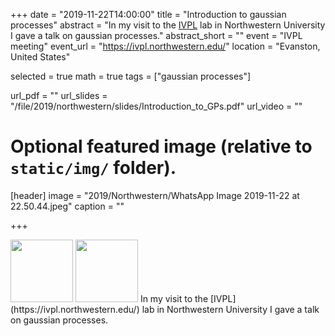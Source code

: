 +++
date = "2019-11-22T14:00:00"
title = "Introduction to gaussian processes"
abstract = "In my visit to the [IVPL](https://ivpl.northwestern.edu/) lab in Northwestern University I gave a talk on gaussian processes."
abstract_short = ""
event = "IVPL meeting"
event_url = "https://ivpl.northwestern.edu/"
location = "Evanston, United States"

selected = true
math = true
tags = ["gaussian processes"]

url_pdf = ""
url_slides = "/file/2019/northwestern/slides/Introduction_to_GPs.pdf"
url_video = ""

# Optional featured image (relative to `static/img/` folder).
[header]
image = "2019/Northwestern/WhatsApp Image 2019-11-22 at 22.50.44.jpeg"
caption = ""

+++


<img src="/img/2019/Northwestern/WhatsApp Image 2019-11-22 at 22.50.46.jpeg" alt="" width="100"/>
<img src="/img/2019/Northwestern/WhatsApp Image 2019-11-22 at 22.50.44.jpeg" alt="" width="100"/>
In my visit to the [IVPL](https://ivpl.northwestern.edu/) lab in Northwestern University I gave a talk on gaussian processes.
